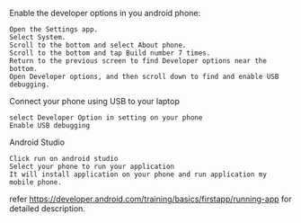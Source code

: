 
Enable the developer options in you android phone:

    Open the Settings app.
    Select System.
    Scroll to the bottom and select About phone.
    Scroll to the bottom and tap Build number 7 times.
    Return to the previous screen to find Developer options near the bottom.
    Open Developer options, and then scroll down to find and enable USB debugging.
  
Connect your phone using USB to your laptop

    select Developer Option in setting on your phone
    Enable USB debugging
  
Android Studio

    Click run on android studio 
    Select your phone to run your application
    It will install application on your phone and run application my mobile phone.
  
refer https://developer.android.com/training/basics/firstapp/running-app for detailed description. 
  
